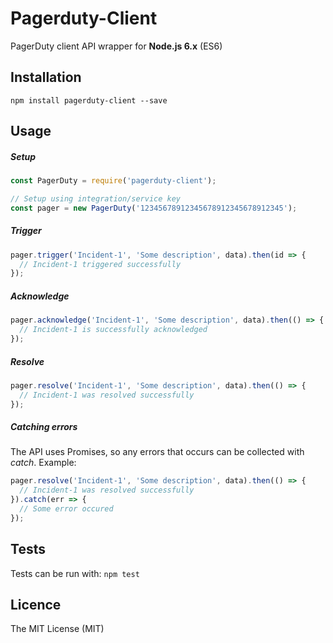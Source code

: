 # Pagerduty-Client
PagerDuty client API wrapper for **Node.js 6.x** (ES6)

## Installation
`npm install pagerduty-client --save`

## Usage

##### Setup
```js
const PagerDuty = require('pagerduty-client');

// Setup using integration/service key
const pager = new PagerDuty('12345678912345678912345678912345');
```

##### Trigger
```js
pager.trigger('Incident-1', 'Some description', data).then(id => {
  // Incident-1 triggered successfully
});
```

##### Acknowledge
```js
pager.acknowledge('Incident-1', 'Some description', data).then(() => {
  // Incident-1 is successfully acknowledged
});
```

##### Resolve
```js
pager.resolve('Incident-1', 'Some description', data).then(() => {
  // Incident-1 was resolved successfully
});
```

##### Catching errors
The API uses Promises, so any errors that occurs can be collected with *catch*.
Example:

```js
pager.resolve('Incident-1', 'Some description', data).then(() => {
  // Incident-1 was resolved successfully
}).catch(err => {
  // Some error occured
});
```

## Tests
Tests can be run with: `npm test`

## Licence
The MIT License (MIT)
